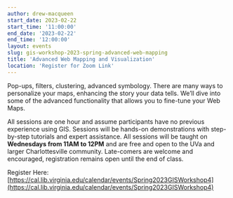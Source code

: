 ```yaml
---
author: drew-macqueen
start_date: 2023-02-22
start_time: '11:00:00'
end_date: '2023-02-22'
end_time: '12:00:00'
layout: events
slug: gis-workshop-2023-spring-advanced-web-mapping
title: 'Advanced Web Mapping and Visualization'
location: 'Register for Zoom Link'
---
```


Pop-ups, filters, clustering, advanced symbology. There are many ways to personalize your maps, enhancing the story your data tells. We’ll dive into some of the advanced functionality that allows you to fine-tune your Web Maps.

All sessions are one hour and assume participants have no previous experience using GIS.  Sessions will be hands-on demonstrations with step-by-step tutorials and expert assistance.  All sessions will be taught on **Wednesdays from 11AM to 12PM** and are free and open to the UVa and larger Charlottesville community. Late-comers are welcome and encouraged, registration remains open until the end of class.

Register Here: [https://cal.lib.virginia.edu/calendar/events/Spring2023GISWorkshop4](https://cal.lib.virginia.edu/calendar/events/Spring2023GISWorkshop4)